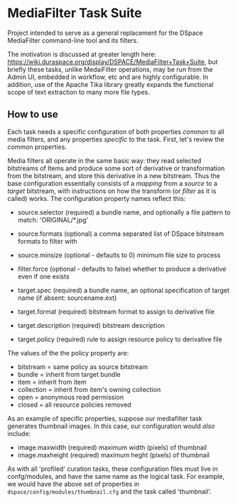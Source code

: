 # MediaFilter Task Suite #

Project intended to serve as a general replacement for the DSpace MediaFilter
command-line tool and its filters.

The motivation is discussed at greater length here:
<https://wiki.duraspace.org/display/DSPACE/MediaFilter+Task+Suite>,
but briefly these tasks, unlike MedaiFilter operations, may be run from the
Admin UI, embedded in workflow, etc and are highly configurable. In addition,
use of the Apache Tika library greatly expands the functional scope of text
extraction to many more file types.

## How to use ##

Each task needs a specific configuration of both properties _common_ to all
media filters, and any properties _specific_ to the task. First, let's review
the common properties. 

Media filters all operate in the same basic way: they read selected bitstreams
of Items and produce some sort of derivative or transformation from the
bitstream, and store this derivative in a new bitstream. Thus the base
configuration essentially consists of a _mapping_ from a *source* to a *target*
bitstream, with instructions on how the transform (or *filter* as it is called)
works.  The configuration property names reflect this:

* source.selector (required) a bundle name, and optionally a file pattern to match: 'ORIGINAL/*.jpg'
* source.formats (optional) a comma separated list of DSpace bitstream formats to filter with
* source.minsize (optional - defaults to 0) minimum file size to process

* filter.force (optional - defaults to false) whether to produce a derivative even if one exists

* target.spec (required) a bundle name, an optional specification of target name (if absent: sourcename.ext)
* target.format (required) bitstream format to assign to derivative file
* target.description (required) bitstream description
* target.policy (required) rule to assign resource policy to derivative file

The values of the the policy property are:

* bitstream = same policy as source bitstream
* bundle = inherit from target bundle
* item = inherit from item
* collection = inherit from item's owning collection
* open = anonymous read permission
* closed = all resource policies removed

As an example of specific properties, suppose our mediafilter task generates
thumbnail images. In this case, our configuration would *also* include:

* image.maxwidth (required) maximum width (pixels) of thumbnail
* image.maxheight (required) maximum heght (pixels) of thumbnail

As with all 'profiled' curation tasks, these configuration files must live in
confg/modules, and have the same name as the logical task. For example, we would
have the above set of properties in `dspace/config/modules/thumbnail.cfg` and
the task called 'thumbnail'.
